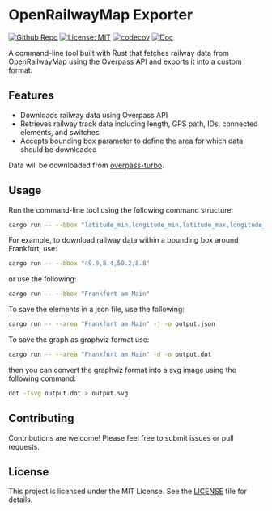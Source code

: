 # OpenRailwayMap Exporter

[![Github Repo](https://img.shields.io/badge/github-repo-green)](https://github.com/chriamue/openrailwaymap-exporter/)
[![License: MIT](https://img.shields.io/badge/License-MIT-yellow.svg)](https://opensource.org/licenses/MIT)
[![codecov](https://codecov.io/gh/chriamue/openrailwaymap-exporter/branch/main/graph/badge.svg?token=TFJ8UT9W1J)](https://codecov.io/gh/chriamue/openrailwaymap-exporter)
[![Doc](https://img.shields.io/badge/Docs-online-green.svg)](https://chriamue.github.io/image-label-tool/openrailwaymap-exporter/)

A command-line tool built with Rust that fetches railway data from OpenRailwayMap using the Overpass API and exports it into a custom format.

## Features

- Downloads railway data using Overpass API
- Retrieves railway track data including length, GPS path, IDs, connected elements, and switches
- Accepts bounding box parameter to define the area for which data should be downloaded

Data will be downloaded from [overpass-turbo](https://overpass-turbo.eu/s/1ttN).

## Usage

Run the command-line tool using the following command structure:

```sh
cargo run -- --bbox "latitude_min,longitude_min,latitude_max,longitude_max"

```

For example, to download railway data within a bounding box around Frankfurt, use:

```sh
cargo run -- --bbox "49.9,8.4,50.2,8.8"
```

or use the following:

```sh
cargo run -- --bbox "Frankfurt am Main"
```

To save the elements in a json file, use the following:

```sh
cargo run -- --area "Frankfurt am Main" -j -o output.json
```

To save the graph as graphviz format use:

```sh
cargo run -- --area "Frankfurt am Main" -d -o output.dot
```

then you can convert the graphviz format into a svg image using the following command:

```sh
dot -Tsvg output.dot > output.svg
```

## Contributing

Contributions are welcome! Please feel free to submit issues or pull requests.

## License

This project is licensed under the MIT License. See the [LICENSE](LICENSE) file for details.
